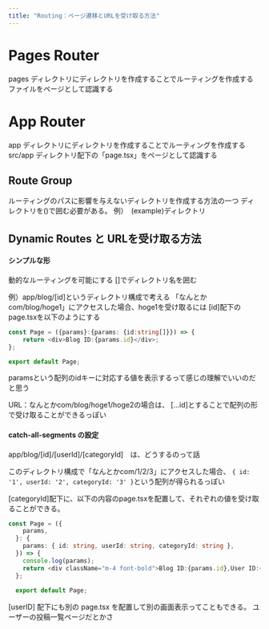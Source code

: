 ```yaml
---
title: "Routing：ページ遷移とURLを受け取る方法"
---
```


# Pages Router

pages ディレクトリにディレクトリを作成することでルーティングを作成する
ファイルをページとして認識する


# App Router

app ディレクトリにディレクトリを作成することでルーティングを作成する
src/app ディレクトリ配下の「page.tsx」をページとして認識する

## Route Group

ルーティングのパスに影響を与えないディレクトリを作成する方法の一つ
ディレクトリを()で囲む必要がある。
例）　(example)ディレクトリ

## Dynamic Routes と URLを受け取る方法

#### シンプルな形

動的なルーティングを可能にする
\[]でディレクトリ名を囲む

例）app/blog/\[id]というディレクトリ構成で考える
「なんとかcom/blog/hoge1」にアクセスした場合、hoge1を受け取るには
\[id]配下のpage.tsxを以下のようにする

``` TypeScript
const Page = ({params}:{params: {id:string[]}}) => {
    return <div>Blog ID:{params.id}</div>;
};

export default Page;
```

paramsという配列のidキーに対応する値を表示するって感じの理解でいいのだと思う

URL：なんとかcom/blog/hoge1/hoge2の場合は、
\[...id]とすることで配列の形で受け取ることができるっぽい

#### catch-all-segments の設定

app/blog/\[id]/\[userId]/\[categoryId]　は、どうするのって話

このディレクトリ構成で「なんとかcom/1/2/3」にアクセスした場合、
```{ id: '1', userId: '2', categoryId: '3' }```という配列が得られるっぽい

\[categoryId]配下に、以下の内容のpage.tsxを配置して、それぞれの値を受け取ることができる。

```ts
const Page = ({
    params,
  }: {
    params: { id: string, userId: string, categoryId: string },
  }) => {
    console.log(params);
    return <div className="m-4 font-bold">Blog ID:{params.id},User ID:{params.userId},Category ID:{params.categoryId} </div>;
  };
  
  export default Page;
```

\[userID] 配下にも別の page.tsx を配置して別の画面表示ってこともできる。
ユーザーの投稿一覧ページだとかさ

